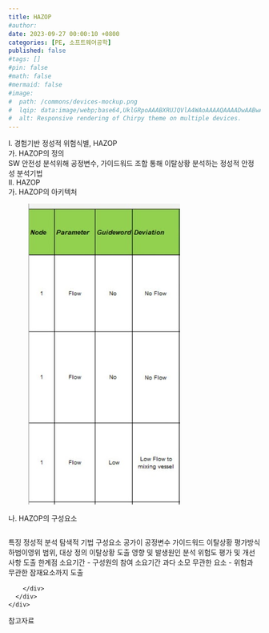 ```yaml
---
title: HAZOP
#author: 
date: 2023-09-27 00:00:10 +0800
categories: [PE, 소프트웨어공학]
published: false
#tags: []
#pin: false
#math: false
#mermaid: false
#image:
#  path: /commons/devices-mockup.png
#  lqip: data:image/webp;base64,UklGRpoAAABXRUJQVlA4WAoAAAAQAAAADwAABwAAQUxQSDIAAAARL0AmbZurmr57yyIiqE8oiG0bejIYEQTgqiDA9vqnsUSI6H+oAERp2HZ65qP/VIAWAFZQOCBCAAAA8AEAnQEqEAAIAAVAfCWkAALp8sF8rgRgAP7o9FDvMCkMde9PK7euH5M1m6VWoDXf2FkP3BqV0ZYbO6NA/VFIAAAA
#  alt: Responsive rendering of Chirpy theme on multiple devices.
---
```


<div class="post-wrap">
  <div class="para">
    <div class="para-title">
      I. 경험기반 정성적 위험식별, HAZOP
    </div>
    <div class="para-cntnt">
      <div class="para">
        <div class="para-title">
          가. HAZOP의 정의
        </div>
        <div class="para-cntnt">
            SW 안전성 분석위해 공정변수, 가이드워드 조합 통해 이탈상황 분석하는 정성적 안정성 분석기법
        </div>
      </div>
    </div>
  </div>
  
  <div class="para">
    <div class="para-title">
      II. HAZOP
    </div>
    <div class="para-cntnt">
      <div class="para">
        <div class="para-title">
          가. HAZOP의 아키텍처
        </div>
        <div class="para-cntnt">
          <figure class="post-figure">
            <img src="/assets/img/posts/HAZOP.png" alt="HAZOP">
<!--            <figcaption>Source: Unveiling the Metaverse: Exploring Emerging Trends, Multifaceted Perspectives, and Future Challenges</figcaption>-->
          </figure>
        </div>
      </div>
      <div class="para">
        <div class="para-title">
          나. HAZOP의 구성요소
        </div>
        <div class="para-cntnt">
          <table class="post-table">
          </table>
          특징
  정성적 분석
  탐색적 기법
구성요소 공가이
  공정변수
  가이드워드
  이탈상황
평가방식 하범이영위
  범위, 대상 정의
  이탈상황 도출
  영향 및 발생원인 분석
  위험도 평가 및 개선사항 도출
한계점
  소요기간 - 구성원의 참여 소요기간 과다 소모
  무관한 요소 - 위험과 무관한 잠재요소까지 도출

        </div>
      </div>
    </div>
  </div>

  <div class="refr-wrap">
    <div class="refr-title">
        참고자료
    </div>
    <ol class="refr-list">
    <!--    <li>(나현식, 최대선) <a target="_blank" href="https://scienceon.kisti.re.kr/commons/util/originalView.do?cn=JAKO202225948430499&oCn=JAKO202225948430499&dbt=JAKO&journal=NJOU00291864">메타버스 보안 위협 요소 및 대응 방안 검토</a></li>-->
    <!--    <li>(M. Uddin, S. Manickam, H. Ullah, M. Obaidat and A. Dandoush) <a target="_blank" href="https://ieeexplore.ieee.org/abstract/document/10138386">Unveiling the Metaverse: Exploring Emerging Trends, Multifaceted Perspectives, and Future Challenges</a></li>-->
    </ol>
  </div>
</div>
